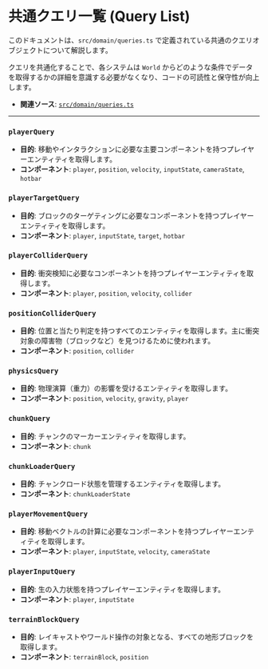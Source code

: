 # 共通クエリ一覧 (Query List)

このドキュメントは、`src/domain/queries.ts` で定義されている共通のクエリオブジェクトについて解説します。

クエリを共通化することで、各システムは `World` からどのような条件でデータを取得するかの詳細を意識する必要がなくなり、コードの可読性と保守性が向上します。

- **関連ソース**: [`src/domain/queries.ts`](../../src/domain/queries.ts)

---

### `playerQuery`

- **目的**: 移動やインタラクションに必要な主要コンポーネントを持つプレイヤーエンティティを取得します。
- **コンポーネント**: `player`, `position`, `velocity`, `inputState`, `cameraState`, `hotbar`

### `playerTargetQuery`

- **目的**: ブロックのターゲティングに必要なコンポーネントを持つプレイヤーエンティティを取得します。
- **コンポーネント**: `player`, `inputState`, `target`, `hotbar`

### `playerColliderQuery`

- **目的**: 衝突検知に必要なコンポーネントを持つプレイヤーエンティティを取得します。
- **コンポーネント**: `player`, `position`, `velocity`, `collider`

### `positionColliderQuery`

- **目的**: 位置と当たり判定を持つすべてのエンティティを取得します。主に衝突対象の障害物（ブロックなど）を見つけるために使われます。
- **コンポーネント**: `position`, `collider`

### `physicsQuery`

- **目的**: 物理演算（重力）の影響を受けるエンティティを取得します。
- **コンポーネント**: `position`, `velocity`, `gravity`, `player`

### `chunkQuery`

- **目的**: チャンクのマーカーエンティティを取得します。
- **コンポーネント**: `chunk`

### `chunkLoaderQuery`

- **目的**: チャンクロード状態を管理するエンティティを取得します。
- **コンポーネント**: `chunkLoaderState`

### `playerMovementQuery`

- **目的**: 移動ベクトルの計算に必要なコンポーネントを持つプレイヤーエンティティを取得します。
- **コンポーネント**: `player`, `inputState`, `velocity`, `cameraState`

### `playerInputQuery`

- **目的**: 生の入力状態を持つプレイヤーエンティティを取得します。
- **コンポーネント**: `player`, `inputState`

### `terrainBlockQuery`

- **目的**: レイキャストやワールド操作の対象となる、すべての地形ブロックを取得します。
- **コンポーネント**: `terrainBlock`, `position`